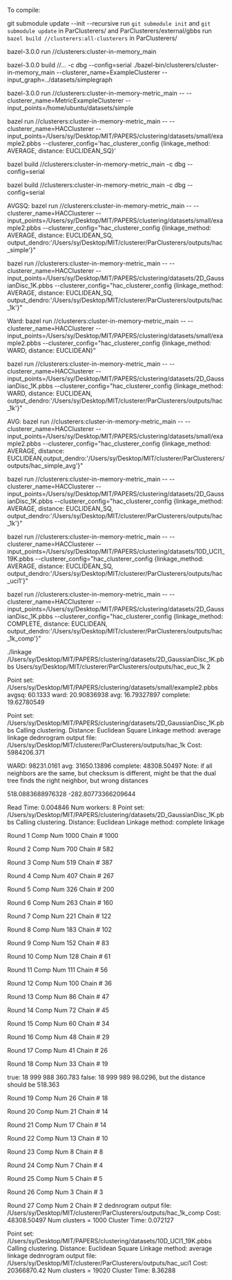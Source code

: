 To compile:


git submodule update --init --recursive
run `git submodule init` and  `git submodule update` in ParClusterers/ and ParClusterers/external/gbbs
run `bazel build //clusterers:all-clusterers` in ParClusterers/

bazel-3.0.0 run //clusterers:cluster-in-memory_main

bazel-3.0.0 build //... -c dbg --config=serial
./bazel-bin/clusterers/cluster-in-memory_main --clusterer_name=ExampleClusterer --input_graph=../datasets/simplegraph

bazel-3.0.0 run //clusterers:cluster-in-memory-metric_main -- --clusterer_name=MetricExampleClusterer --input_points=/home/ubuntu/datasets/simple


bazel run //clusterers:cluster-in-memory-metric_main -- --clusterer_name=HACClusterer --input_points=/Users/sy/Desktop/MIT/PAPERS/clustering/datasets/small/example2.pbbs --clusterer_config='hac_clusterer_config {linkage_method: AVERAGE, distance: EUCLIDEAN_SQ}'

bazel build //clusterers:cluster-in-memory-metric_main -c dbg --config=serial 

bazel build //clusterers:cluster-in-memory-metric_main -c dbg --config=serial 

AVGSQ:
bazel run //clusterers:cluster-in-memory-metric_main -- --clusterer_name=HACClusterer --input_points=/Users/sy/Desktop/MIT/PAPERS/clustering/datasets/small/example2.pbbs --clusterer_config="hac_clusterer_config {linkage_method: AVERAGE, distance: EUCLIDEAN_SQ, output_dendro:'/Users/sy/Desktop/MIT/clusterer/ParClusterers/outputs/hac_simple'}"

bazel run //clusterers:cluster-in-memory-metric_main -- --clusterer_name=HACClusterer --input_points=/Users/sy/Desktop/MIT/PAPERS/clustering/datasets/2D_GaussianDisc_1K.pbbs --clusterer_config="hac_clusterer_config {linkage_method: AVERAGE, distance: EUCLIDEAN_SQ, output_dendro:'/Users/sy/Desktop/MIT/clusterer/ParClusterers/outputs/hac_1k'}"

Ward:
bazel run //clusterers:cluster-in-memory-metric_main -- --clusterer_name=HACClusterer --input_points=/Users/sy/Desktop/MIT/PAPERS/clustering/datasets/small/example2.pbbs --clusterer_config="hac_clusterer_config {linkage_method: WARD, distance: EUCLIDEAN}"


bazel run //clusterers:cluster-in-memory-metric_main -- --clusterer_name=HACClusterer --input_points=/Users/sy/Desktop/MIT/PAPERS/clustering/datasets/2D_GaussianDisc_1K.pbbs --clusterer_config="hac_clusterer_config {linkage_method: WARD, distance: EUCLIDEAN, output_dendro:'/Users/sy/Desktop/MIT/clusterer/ParClusterers/outputs/hac_1k'}"

AVG:
bazel run //clusterers:cluster-in-memory-metric_main -- --clusterer_name=HACClusterer --input_points=/Users/sy/Desktop/MIT/PAPERS/clustering/datasets/small/example2.pbbs --clusterer_config="hac_clusterer_config {linkage_method: AVERAGE, distance: EUCLIDEAN,output_dendro:'/Users/sy/Desktop/MIT/clusterer/ParClusterers/outputs/hac_simple_avg'}"

bazel run //clusterers:cluster-in-memory-metric_main -- --clusterer_name=HACClusterer --input_points=/Users/sy/Desktop/MIT/PAPERS/clustering/datasets/2D_GaussianDisc_1K.pbbs --clusterer_config="hac_clusterer_config {linkage_method: AVERAGE, distance: EUCLIDEAN_SQ, output_dendro:'/Users/sy/Desktop/MIT/clusterer/ParClusterers/outputs/hac_1k'}"

bazel run //clusterers:cluster-in-memory-metric_main -- --clusterer_name=HACClusterer --input_points=/Users/sy/Desktop/MIT/PAPERS/clustering/datasets/10D_UCI1_19K.pbbs --clusterer_config="hac_clusterer_config {linkage_method: AVERAGE, distance: EUCLIDEAN_SQ, output_dendro:'/Users/sy/Desktop/MIT/clusterer/ParClusterers/outputs/hac_uci1'}"

bazel run //clusterers:cluster-in-memory-metric_main -- --clusterer_name=HACClusterer --input_points=/Users/sy/Desktop/MIT/PAPERS/clustering/datasets/2D_GaussianDisc_1K.pbbs --clusterer_config="hac_clusterer_config {linkage_method: COMPLETE, distance: EUCLIDEAN, output_dendro:'/Users/sy/Desktop/MIT/clusterer/ParClusterers/outputs/hac_1k_comp'}"

./linkage /Users/sy/Desktop/MIT/PAPERS/clustering/datasets/2D_GaussianDisc_1K.pbbs Users/sy/Desktop/MIT/clusterer/ParClusterers/outputs/hac_euc_1k 2

Point set: /Users/sy/Desktop/MIT/PAPERS/clustering/datasets/small/example2.pbbs
avgsq: 60.1333
ward:  20.90836938
avg: 16.79327897
complete: 19.62780549

Point set: /Users/sy/Desktop/MIT/PAPERS/clustering/datasets/2D_GaussianDisc_1K.pbbs
Calling clustering.
Distance: Euclidean Square
Linkage method: average linkage
dednrogram output file: /Users/sy/Desktop/MIT/clusterer/ParClusterers/outputs/hac_1k
Cost: 5984206.371

WARD: 98231.0161
avg: 31650.13896
complete: 48308.50497 
Note: if all neighbors are the same, but checksum is different, might be that the dual tree finds the right neighbor, but wrong distances

518.0883688976328 -282.80773366209644

Read Time: 0.004846
Num workers: 8
Point set: /Users/sy/Desktop/MIT/PAPERS/clustering/datasets/2D_GaussianDisc_1K.pbbs
Calling clustering.
Distance: Euclidean
Linkage method: complete linkage

Round 1
Comp Num 1000
Chain # 1000

Round 2
Comp Num 700
Chain # 582

Round 3
Comp Num 519
Chain # 387

Round 4
Comp Num 407
Chain # 267

Round 5
Comp Num 326
Chain # 200

Round 6
Comp Num 263
Chain # 160

Round 7
Comp Num 221
Chain # 122

Round 8
Comp Num 183
Chain # 102

Round 9
Comp Num 152
Chain # 83

Round 10
Comp Num 128
Chain # 61

Round 11
Comp Num 111
Chain # 56

Round 12
Comp Num 100
Chain # 36

Round 13
Comp Num 86
Chain # 47

Round 14
Comp Num 72
Chain # 45

Round 15
Comp Num 60
Chain # 34

Round 16
Comp Num 48
Chain # 29

Round 17
Comp Num 41
Chain # 26

Round 18
Comp Num 33
Chain # 19


true: 18 999 988 360.783
false: 18 999 989 98.0296, but the distance should be 518.363

Round 19
Comp Num 26
Chain # 18

Round 20
Comp Num 21
Chain # 14

Round 21
Comp Num 17
Chain # 14

Round 22
Comp Num 13
Chain # 10

Round 23
Comp Num 8
Chain # 8

Round 24
Comp Num 7
Chain # 4

Round 25
Comp Num 5
Chain # 5

Round 26
Comp Num 3
Chain # 3

Round 27
Comp Num 2
Chain # 2
dednrogram output file: /Users/sy/Desktop/MIT/clusterer/ParClusterers/outputs/hac_1k_comp
Cost: 48308.50497 
Num clusters = 1000
Cluster Time: 0.072127

Point set: /Users/sy/Desktop/MIT/PAPERS/clustering/datasets/10D_UCI1_19K.pbbs
Calling clustering.
Distance: Euclidean Square
Linkage method: average linkage
dednrogram output file: /Users/sy/Desktop/MIT/clusterer/ParClusterers/outputs/hac_uci1
Cost:  20366870.42
Num clusters = 19020
Cluster Time: 8.36288